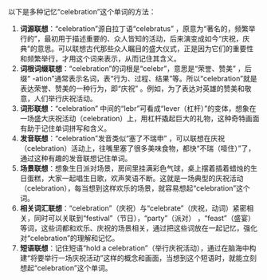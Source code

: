 以下是多种记忆“celebration”这个单词的方法：
1. **词源联想**：“celebration”源自拉丁语“celebratus” ，原意为“著名的，频繁举行的”，最初用于描述重要的、众人皆知的活动，后来演变成如今“庆祝，庆典”的意思。可以联想古代那些众人瞩目的盛大仪式，正是因为它们的重要性和频繁举行，才用这个词来表示，从而记住其含义。
2. **词根词缀联想**：“celebration”的词根是“celebr”，意思是“荣誉、赞美” ，后缀“ -ation”通常表示名词，表“行为、过程、结果”等。所以“celebration”就是表达荣誉、赞美的一种行为，即“庆祝” 。例如，为了表达对英雄的赞美和敬意，人们举行庆祝活动。
3. **词形联想**：“celebration” 中间的“lebr”可看成“lever（杠杆）”的变体，想象在一场盛大庆祝活动（celebration）上，用杠杆撬起巨大的礼物，这种奇特画面有助于记住单词拼写和含义。
4. **发音联想**：“celebration”发音类似“塞了不瑞申” ，可以联想在庆祝（celebration）活动上，往嘴里塞了很多美味食物，都快“不瑞（噎住）”了，通过这种有趣的发音联想记住单词。
5. **场景联想**：想象生日派对场景，房间里挂满彩色气球，桌上摆着插着蜡烛的生日蛋糕，大家一起唱生日歌，欢声笑语不断。这就是一场典型的庆祝活动（celebration），每当想到这样欢乐的场景，就容易想起“celebration”这个词。
6. **相关词汇联想**：“celebration”（庆祝）与“celebrate”（庆祝，动词）紧密相关，同时可以关联到“festival”（节日），“party”（派对） ，“feast”（盛宴）等词，这些词都和欢乐、庆祝的场景相关，通过把这些词放在一起记忆，强化对“celebration”的理解和记忆。
7. **短语联想**：记住短语“hold a celebration”（举行庆祝活动），通过在脑海中构建“将要举行一场庆祝活动”这样的概念和画面，当想到这个短语时，就能立刻想起“celebration”这个单词。 